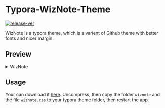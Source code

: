 # Typora-WizNote-Theme

[![release-ver](https://img.shields.io/badge/Release-1.0-blue)](https://github.com/TooSchoolForCool/Typora-WizNote-Theme/releases)

WizNote is a typora theme, which is a varient of Github theme with better fonts and nicer margin.

## Preview

<details>
<summary>WizNote</summary>

![wiznote_demo_1](assets/demo_1.png)
![wiznote_demo_2](assets/demo_2.png)
![wiznote_demo_3](assets/demo_3.png)

</details>

## Usage

Your can download it [here](https://github.com/TooSchoolForCool/Typora-WizNote-Theme/releases). Uncompress, then copy the folder `wiznote` and the file `wiznote.css` to your typora theme folder, then restart the app. 